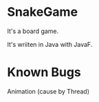 # SnakeGame
It's a board game. 

It's wriiten in Java with JavaF.



<h1>Known Bugs</h1>
Animation (cause by Thread)
